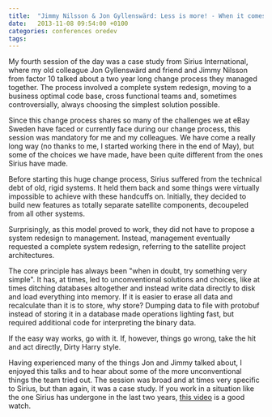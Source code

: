 ```yaml
---
title:  "Jimmy Nilsson & Jon Gyllenswärd: Less is more! - When it comes to art and software"
date: 	2013-11-08 09:54:00 +0100
categories: conferences oredev
tags: 	
---
```



My fourth session of the day was a case study from Sirius International, where my
old colleague Jon Gyllenswärd and friend and Jimmy Nilsson from factor 10 talked
about a two year long change process they managed together. The process involved
a complete system redesign, moving to a business optimal code base, cross functional
teams and, sometimes controversially, always choosing the simplest solution possible.

Since this change process shares so many of the challenges we at eBay Sweden have
faced or currently face during our change process, this session was mandatory for
me and my colleagues. We have come a really long way (no thanks to me, I started
working there in the end of May), but some of the choices we have made, have been
quite different from the ones Sirius have made.

Before starting this huge change process, Sirius suffered from the technical debt
of old, rigid systems. It held them back and some things were virtually impossible
to achieve with these handcuffs on. Initially, they decided to build new features
as totally separate satellite components, decoupeled from all other systems.

Surprisingly, as this model proved to work, they did not have to propose a system
redesign to management. Instead, management eventually requested a complete system
redesign, referring to the satellite project architectures.

The core principle has always been "when in doubt, try something very simple". It
has, at times, led to unconventional solutions and choices, like at times ditching
databases altogether and instead write data directly to disk and load everything
into memory. If it is easier to erase all data and recalculate than it is to store,
why store? Dumping data to file with protobuf instead of storing it in a database
made operations lighting fast, but required additional code for interpreting the
binary data.

If the easy way works, go with it. If, however, things go wrong, take the hit and
act directly, Dirty Harry style.

Having experienced many of the things Jon and Jimmy talked about, I enjoyed this
talks and to hear about some of the more unconventional things the team tried out.
The session was broad and at times very specific to Sirius, but than again, it was
a case study. If you work in a situation like the one Sirius has undergone in the
last two years, [this video](http://oredev.org/oredev2013/2013/videos.html) is a good watch.


